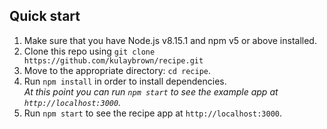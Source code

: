 ## Quick start

1.  Make sure that you have Node.js v8.15.1 and npm v5 or above installed.
2.  Clone this repo using `git clone https://github.com/kulaybrown/recipe.git`
3.  Move to the appropriate directory: `cd recipe`.<br />
4.  Run `npm install` in order to install dependencies.<br />
    _At this point you can run `npm start` to see the example app at `http://localhost:3000`._
5.  Run `npm start` to see the recipe app at `http://localhost:3000`.